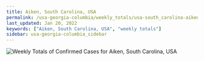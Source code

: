 ```yaml
---
title: Aiken, South Carolina, USA
permalink: /usa-georgia-columbia/weekly_totals/usa-south_carolina-aiken-weekly_totals.html
last_updated: Jan 20, 2022
keywords: ["Aiken, South Carolina, USA", "weekly totals"]
sidebar: usa-georgia-columbia_sidebar
---
```


![Weekly Totals of Confirmed Cases for Aiken, South Carolina, USA](/covid_tracker/images/graphs/usa-south_carolina-aiken-weekly_totals_graph.png)
